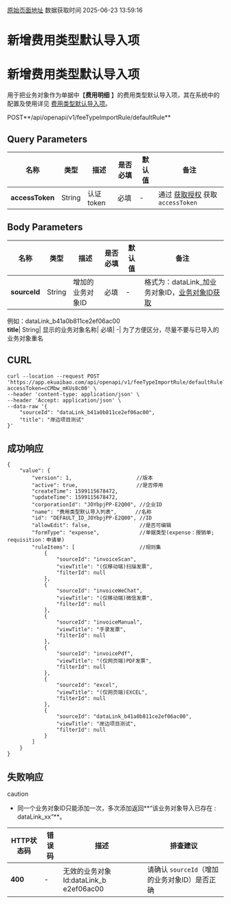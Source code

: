 [原始页面地址](https://docs.ekuaibao.com/docs/open-api/feetype/default-feetypes-import)
数据获取时间 2025-06-23 13:59:16

# 新增费用类型默认导入项

# 新增费用类型默认导入项

用于把业务对象作为单据中【**费用明细** 】的费用类型默认导入项，其在系统中的配置及使用详见 [费用类型默认导入项](/docs/open-api/feetype/info#%E8%B4%B9%E7%94%A8%E7%B1%BB%E5%9E%8B%E9%BB%98%E8%AE%A4%E5%AF%BC%E5%85%A5%E9%A1%B9)。

POST**/api/openapi/v1/feeTypeImportRule/defaultRule**

## Query Parameters​

名称| 类型| 描述| 是否必填| 默认值| 备注  
---|---|---|---|---|---  
**accessToken**|  String| 认证token| 必填| -| 通过 [获取授权](/docs/open-api/getting-started/auth) 获取 `accessToken`  
  
## Body Parameters​

名称| 类型| 描述| 是否必填| 默认值| 备注  
---|---|---|---|---|---  
**sourceId**|  String| 增加的业务对象ID| 必填| -| 格式为：dataLink_加业务对象ID，[业务对象ID获取](/docs/open-api/datalink/question-answer#%E9%97%AE%E9%A2%98%E4%B8%80)  
例如：dataLink_b41a0b811ce2ef06ac00  
**title**|  String| 显示的业务对象名称| 必填| -| 为了方便区分，尽量不要与已导入的业务对象重名  
  
## CURL​
    
    
    curl --location --request POST 'https://app.ekuaibao.com/api/openapi/v1/feeTypeImportRule/defaultRule?accessToken=cCMbw_mKUs8c00' \  
    --header 'content-type: application/json' \  
    --header 'Accept: application/json' \  
    --data-raw '{  
        "sourceId": "dataLink_b41a0b811ce2ef06ac00",  
        "title": "岸边项目测试"  
    }'  
    

## 成功响应​
    
    
    {  
        "value": {  
            "version": 1,                     //版本  
            "active": true,                   //是否停用  
            "createTime": 1599115678472,  
            "updateTime": 1599115678472,  
            "corporationId": "JOYbpjPP-E2Q00", //企业ID  
            "name": "费用类型默认导入列表",      //名称  
            "id": "DEFAULT_ID_JOYbpjPP-E2Q00", //ID  
            "allowEdit": false,                //是否可编辑  
            "formType": "expense",             //单据类型(expense：报销单; requisition：申请单)  
            "ruleItems": [                     //规则集  
                {  
                    "sourceId": "invoiceScan",  
                    "viewTitle": "(仅移动端)扫描发票",  
                    "filterId": null  
                },  
                {  
                    "sourceId": "invoiceWeChat",  
                    "viewTitle": "(仅移动端)微信发票",  
                    "filterId": null  
                },  
                {  
                    "sourceId": "invoiceManual",  
                    "viewTitle": "手录发票",  
                    "filterId": null  
                },  
                {  
                    "sourceId": "invoicePdf",  
                    "viewTitle": "(仅网页端)PDF发票",  
                    "filterId": null  
                },  
                {  
                    "sourceId": "excel",  
                    "viewTitle": "(仅网页端)EXCEL",  
                    "filterId": null  
                },  
                {  
                    "sourceId": "dataLink_b41a0b811ce2ef06ac00",  
                    "viewTitle": "岸边项目测试",  
                    "filterId": null  
                }  
            ]  
        }  
    }  
    

## 失败响应​

caution

  * 同一个业务对象ID只能添加一次，多次添加返回**“该业务对象导入已存在 : dataLink_xx”**。



HTTP状态码| 错误码| 描述| 排查建议  
---|---|---|---  
**400**|  -| 无效的业务对象Id:dataLink_b e2ef06ac00| 请确认 `sourceId`（增加的业务对象ID）是否正确
